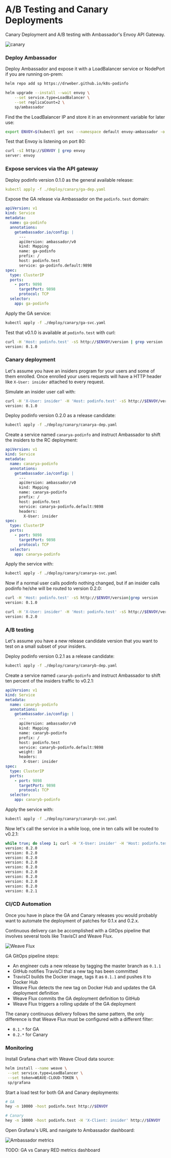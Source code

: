 # A/B Testing and Canary Deployments

Canary Deployment and A/B testing with Ambassador's Envoy API Gateway. 

![canary](diagrams/ambassador.png)

### Deploy Ambassador

Deploy Ambassador and expose it with a LoadBalancer service or NodePort if you are running on-prem:

```bash
helm repo add sp https://drweber.github.io/k8s-podinfo

helm upgrade --install --wait envoy \
    --set service.type=LoadBalancer \
    --set replicaCount=2 \
    sp/ambassador
```

Find the the LoadBalancer IP and store it in an environment variable for later use:

```bash
export ENVOY=$(kubectl get svc --namespace default envoy-ambassador -o jsonpath='{.status.loadBalancer.ingress[0].ip}')
```

Test that Envoy is listening on port 80:

```bash
curl -sI http://$ENVOY | grep envoy
server: envoy
``` 

### Expose services via the API gateway

Deploy podinfo version 0.1.0 as the general available release:

```yaml
kubectl apply -f ./deploy/canary/ga-dep.yaml
```

Expose the GA release via Ambassador on the `podinfo.test` domain:

```yaml
apiVersion: v1
kind: Service
metadata:
  name: ga-podinfo
  annotations:
    getambassador.io/config: |
      ---
      apiVersion: ambassador/v0
      kind: Mapping
      name: ga-podinfo
      prefix: /
      host: podinfo.test
      service: ga-podinfo.default:9898
spec:
  type: ClusterIP
  ports:
    - port: 9898
      targetPort: 9898
      protocol: TCP
  selector:
    app: ga-podinfo
```

Apply the GA service:

```bash
kubectl apply -f ./deploy/canary/ga-svc.yaml
```

Test that v0.1.0 is available at `podinfo.test` with curl:

```bash
curl -H 'Host: podinfo.test' -sS http://$ENVOY/version | grep version
version: 0.1.0
```

### Canary deployment

Let's assume you have an insiders program for your users and some of them enrolled.
Once enrolled your users requests will have a HTTP header like `X-User: insider` attached to every request.

Simulate an insider user call with:

```bash
curl -H 'X-User: insider' -H 'Host: podinfo.test' -sS http://$ENVOY/version | grep version
version: 0.1.0
```

Deploy podinfo version 0.2.0 as a release candidate:

```bash
kubectl apply -f ./deploy/canary/canarya-dep.yaml
```

Create a service named `canarya-podinfo` and instruct Ambassador to shift the insiders to the RC deployment:

```yaml
apiVersion: v1
kind: Service
metadata:
  name: canarya-podinfo
  annotations:
    getambassador.io/config: |
      ---
      apiVersion: ambassador/v0
      kind: Mapping
      name: canarya-podinfo
      prefix: /
      host: podinfo.test
      service: canarya-podinfo.default:9898
      headers:
        X-User: insider
spec:
  type: ClusterIP
  ports:
    - port: 9898
      targetPort: 9898
      protocol: TCP
  selector:
    app: canarya-podinfo
```

Apply the service with:

```bash
kubectl apply -f ./deploy/canary/canarya-svc.yaml
```

Now if a normal user calls podinfo nothing changed, 
but if an insider calls podinfo he/she will be routed to version 0.2.0:

```bash
curl -H 'Host: podinfo.test' -sS http://$ENVOY/version|grep version
version: 0.1.0

curl -H 'X-User: insider' -H 'Host: podinfo.test' -sS http://$ENVOY/version|grep version
version: 0.2.0
```

### A/B testing

Let's assume you have a new release candidate version that you want to test on a small subset of your 
insiders. 

Deploy podinfo version 0.2.1 as a release candidate:

```bash
kubectl apply -f ./deploy/canary/canaryb-dep.yaml
```

Create a service named `canaryb-podinfo` and instruct Ambassador to shift ten percent of
the insiders traffic to v0.2.1:

```yaml
apiVersion: v1
kind: Service
metadata:
  name: canaryb-podinfo
  annotations:
    getambassador.io/config: |
      ---
      apiVersion: ambassador/v0
      kind: Mapping
      name: canaryb-podinfo
      prefix: /
      host: podinfo.test
      service: canaryb-podinfo.default:9898
      weight: 10
      headers:
        X-User: insider
spec:
  type: ClusterIP
  ports:
    - port: 9898
      targetPort: 9898
      protocol: TCP
  selector:
    app: canaryb-podinfo
```

Apply the service with:

```bash
kubectl apply -f ./deploy/canary/canaryb-svc.yaml
```

Now let's call the service in a while loop, one in ten calls will be routed to v0.2.1:

```bash
while true; do sleep 1; curl -H 'X-User: insider' -H 'Host: podinfo.test' -sS http://$ENVOY/version|grep version; done
version: 0.2.0
version: 0.2.0
version: 0.2.0
version: 0.2.0
version: 0.2.0
version: 0.2.0
version: 0.2.0
version: 0.2.0
version: 0.2.0
version: 0.2.1
```

### CI/CD Automation

Once you have in place the GA and Canary releases you would probably want to automate 
the deployment of patches for 0.1.x and 0.2.x. 

Continuous delivery can be accomplished with a GitOps pipeline that involves several tools 
like TravisCI and Weave Flux.  

![Weave Flux](diagrams/flux.png)

GA GitOps pipeline steps:

* An engineer cuts a new release by tagging the master branch as `0.1.1`
* GitHub notifies TravisCI that a new tag has been committed
* TravisCI builds the Docker image, tags it as `0.1.1` and pushes it to Docker Hub
* Weave Flux detects the new tag on Docker Hub and updates the GA deployment definition 
* Weave Flux commits the GA deployment definition to GitHub
* Weave Flux triggers a rolling update of the GA deployment 

The canary continuous delivery follows the same pattern, the only difference is that Weave Flux must be 
configured with a different filter:

* `0.1.*` for GA 
* `0.2.*` for Canary

### Monitoring

Install Grafana chart with Weave Cloud data source:

```bash
helm install --name weave \
 --set service.type=LoadBalancer \
 --set token=WEAVE-CLOUD-TOKEN \
 sp/grafana
```

Start a load test for both GA and Canary deployments:

```bash
# GA
hey -n 10000 -host podinfo.test http://$ENVOY

# Canary
hey -n 10000 -host podinfo.test -H 'X-Client: insider' http://$ENVOY
```

Open Grafana's URL and navigate to Ambassador dashboard:

![Ambassador metrics](diagrams/ambassador-dash.png)

TODO: GA vs Canary RED metrics dashboard
